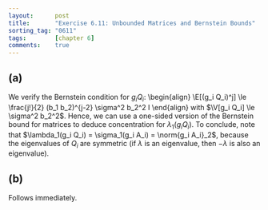 ```yaml
---
layout:      post
title:       "Exercise 6.11: Unbounded Matrices and Bernstein Bounds"
sorting_tag: "0611"
tags:        [chapter 6]
comments:    true
---
```


## (a)
We verify the Bernstein condition for $g_i Q_i$:
\begin{align}
    \E[(g_i Q_i)^j]
    \le \frac{j!}{2} (b_1 b_2)^{j-2} \sigma^2 b_2^2 I
\end{align}
with $\V[g_i Q_i] \le \sigma^2 b_2^2$.
Hence, we can use a one-sided version of the Bernstein bound for matrices to deduce concentration for $\lambda_1(g_i Q_i)$.
To conclude, note that $\lambda_1(g_i Q_i) = \sigma_1(g_i A_i) = \norm{g_i A_i}_2$, because the eigenvalues of $Q_i$ are symmetric (if $\lambda$ is an eigenvalue, then $-\lambda$ is also an eigenvalue).

## (b)
Follows immediately.